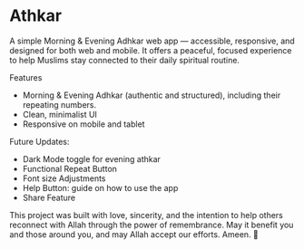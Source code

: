 # Athkar

A simple Morning & Evening Adhkar web app — accessible, responsive, and designed for both web and mobile. It offers a peaceful, focused experience to help Muslims stay connected to their daily spiritual routine.

Features
- Morning & Evening Adhkar (authentic and structured), including their repeating numbers.
- Clean, minimalist UI
- Responsive on mobile and tablet

Future Updates:
- Dark Mode toggle for evening athkar
- Functional Repeat Button
- Font size Adjustments 
- Help Button: guide on how to use the app
- Share Feature

This project was built with love, sincerity, and the intention to help others reconnect with Allah through the power of remembrance.
May it benefit you and those around you, and may Allah accept our efforts. Ameen. 🌸
